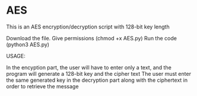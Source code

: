 # AES
This is an AES encryption/decryption script with 128-bit key length

Download the file.
Give permissions (chmod +x AES.py)
Run the code (python3 AES.py)



USAGE:

In the encyption part, the user will have to enter only a text, and the program will generate a 128-bit key and the cipher text
The user must enter the same generated key in the decryption part along with the ciphertext in order to retrieve the message
